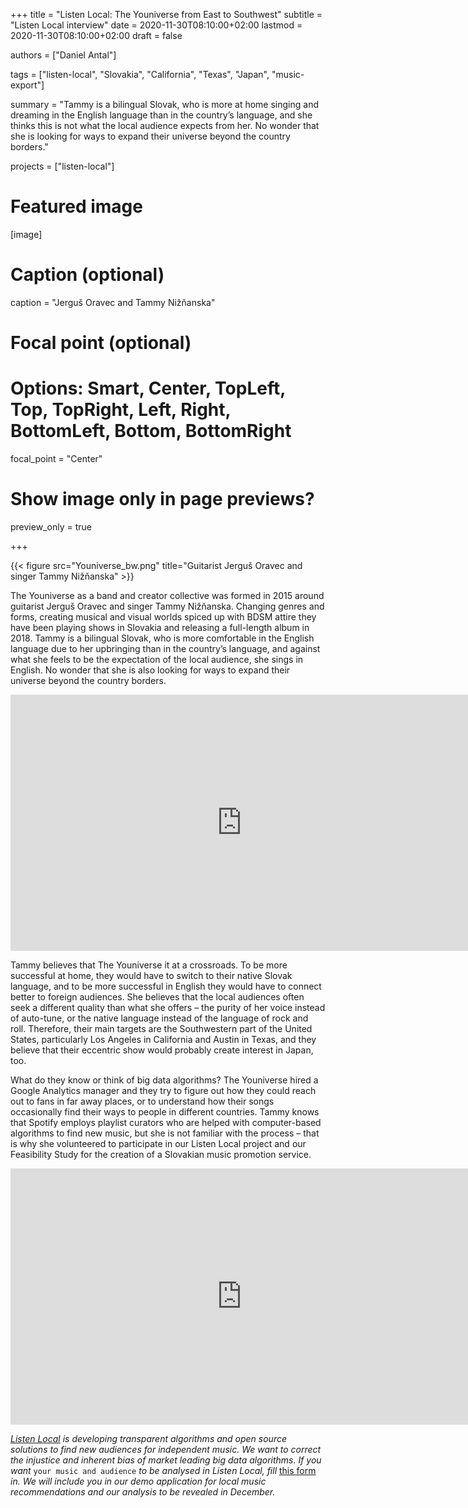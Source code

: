 +++
title = "Listen Local: The Youniverse from East to Southwest"
subtitle = "Listen Local interview"
date = 2020-11-30T08:10:00+02:00
lastmod = 2020-11-30T08:10:00+02:00
draft = false

authors = ["Daniel Antal"]

tags = ["listen-local", "Slovakia", "California", "Texas", "Japan", "music-export"]

summary = "Tammy is a bilingual Slovak, who is more at home singing and dreaming in the English language than in the country’s language, and she thinks this is not what the local audience expects from her. No wonder that she is looking for ways to expand their universe beyond the country borders."

projects = ["listen-local"]

# Featured image
[image]
  # Caption (optional)
  caption = "Jerguš Oravec and Tammy Nižňanska"

  # Focal point (optional)
  # Options: Smart, Center, TopLeft, Top, TopRight, Left, Right, BottomLeft, Bottom, BottomRight
  focal_point = "Center"

  # Show image only in page previews?
  preview_only = true

+++

{{< figure src="Youniverse_bw.png" title="Guitarist Jerguš Oravec and singer Tammy Nižňanska" >}}
 
The Youniverse as a band and creator collective was formed in 2015 around guitarist Jerguš Oravec and singer Tammy Nižňanska. Changing genres and forms, creating musical and visual worlds spiced up with BDSM attire they have been playing shows in Slovakia and releasing a full-length album in 2018.  Tammy is a bilingual Slovak, who is more comfortable in the English language due to her upbringing than in the country’s language, and against what she feels to be the expectation of the local audience, she sings in English.  No wonder that she is also looking for ways to expand their universe beyond the country borders.

<iframe width="740" height="410" src="https://www.youtube.com/embed/bYsOnmUeLHE" frameborder="0" allow="accelerometer; autoplay; clipboard-write; encrypted-media; gyroscope; picture-in-picture" allowfullscreen></iframe>

Tammy believes that The Youniverse it at a crossroads.  To be more successful at home, they would have to switch to their native Slovak language, and to be more successful in English they would have to connect better to foreign audiences.  She believes that the local audiences often seek a different quality than what she offers – the purity of her voice instead of auto-tune, or the native language instead of the language of rock and roll. Therefore, their main targets are the Southwestern part of the United States, particularly Los Angeles in California and Austin in Texas, and they believe that their eccentric show would probably create interest in Japan, too.

What do they know or think of big data algorithms? The Youniverse hired a Google Analytics manager and they try to figure out how they could reach out to fans in far away places, or to understand how their songs occasionally find their ways to people in different countries.  Tammy knows that Spotify employs playlist curators who are helped with computer-based algorithms to find new music, but she is not familiar with the process – that is why she volunteered to participate in our Listen Local project and our Feasibility Study for the creation of a Slovakian music promotion service.

<iframe src="https://open.spotify.com/embed/artist/1TIOHaY7eRJ6jZVA1NLYrk" width="740" height="410" frameborder="0" allowtransparency="true" allow="encrypted-media"></iframe>

*[Listen Local](https://dataandlyrics.com/tag/listen-local/) is developing transparent algorithms and open source solutions to find new audiences for independent music. We want to correct the injustice and inherent bias of market leading big data algorithms. If you want* `your music and audience` *to be analysed in Listen Local, fill* [this form](https://www.surveymonkey.com/r/ll_collector_2020) *in. We will include you in our demo application for local music recommendations and our analysis to be revealed in December.*
